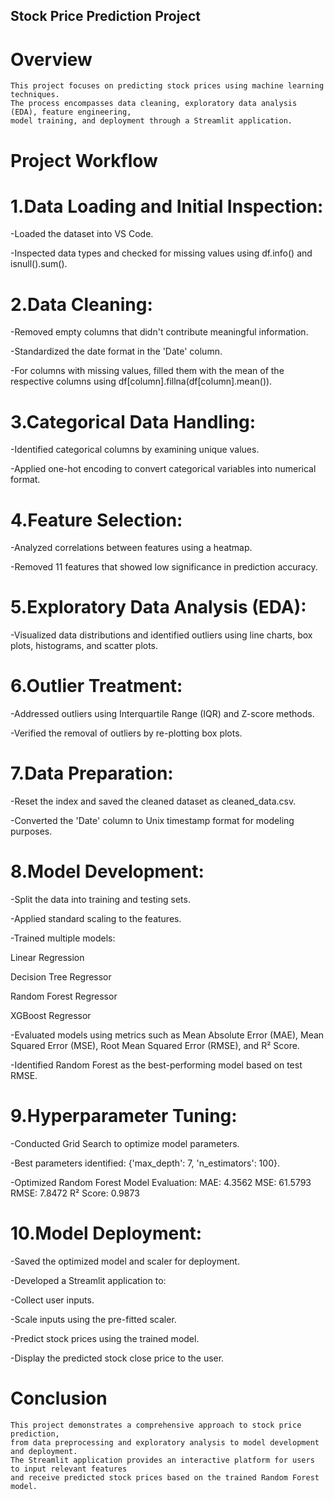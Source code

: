 ## Stock Price Prediction Project

# Overview

    This project focuses on predicting stock prices using machine learning techniques.
    The process encompasses data cleaning, exploratory data analysis (EDA), feature engineering,
    model training, and deployment through a Streamlit application.

# Project Workflow

# 1.Data Loading and Initial Inspection:

-Loaded the dataset into VS Code.

-Inspected data types and checked for missing values using df.info() and isnull().sum().
 
# 2.Data Cleaning:

-Removed empty columns that didn't contribute meaningful 
 information.

-Standardized the date format in the 'Date' column.

-For columns with missing values, filled them with the mean of the 
 respective columns using df[column].fillna(df[column].mean()).

# 3.Categorical Data Handling:

-Identified categorical columns by examining unique values.

-Applied one-hot encoding to convert categorical variables into 
 numerical format.

# 4.Feature Selection:

-Analyzed correlations between features using a heatmap.

-Removed 11 features that showed low significance in prediction 
 accuracy.

# 5.Exploratory Data Analysis (EDA):

-Visualized data distributions and identified outliers using line 
 charts, box plots, histograms, and scatter plots.

# 6.Outlier Treatment:

-Addressed outliers using Interquartile Range (IQR) and Z-score 
 methods.

-Verified the removal of outliers by re-plotting box plots.

# 7.Data Preparation:

-Reset the index and saved the cleaned dataset as cleaned_data.csv.

-Converted the 'Date' column to Unix timestamp format for modeling 
 purposes.

# 8.Model Development:

-Split the data into training and testing sets.

-Applied standard scaling to the features.

-Trained multiple models:

 Linear Regression
 
 Decision Tree Regressor
 
 Random Forest Regressor
 
 XGBoost Regressor

-Evaluated models using metrics such as Mean Absolute Error (MAE), 
 Mean Squared Error (MSE), Root Mean Squared Error (RMSE), and R² 
 Score.

-Identified Random Forest as the best-performing model based on 
 test RMSE.

# 9.Hyperparameter Tuning:

-Conducted Grid Search to optimize model parameters.


-Best parameters identified: {'max_depth': 7, 'n_estimators': 100}.

-Optimized Random Forest Model Evaluation:
 MAE: 4.3562
 MSE: 61.5793
 RMSE: 7.8472
 R² Score: 0.9873

# 10.Model Deployment:

-Saved the optimized model and scaler for deployment.

-Developed a Streamlit application to:

-Collect user inputs.

-Scale inputs using the pre-fitted scaler.

-Predict stock prices using the trained model.

-Display the predicted stock close price to the user.

# Conclusion

    This project demonstrates a comprehensive approach to stock price prediction, 
    from data preprocessing and exploratory analysis to model development and deployment. 
    The Streamlit application provides an interactive platform for users to input relevant features 
    and receive predicted stock prices based on the trained Random Forest model.
